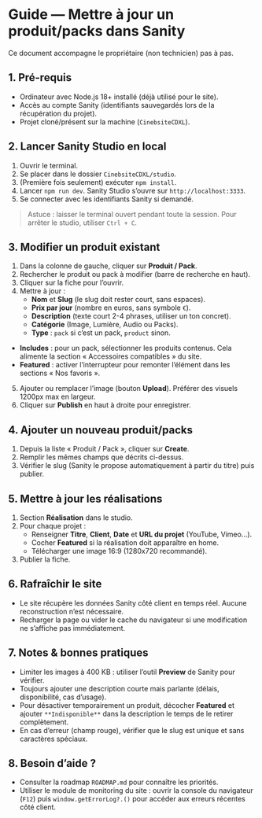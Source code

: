 # Guide — Mettre à jour un produit/packs dans Sanity

Ce document accompagne le propriétaire (non technicien) pas à pas.

## 1. Pré-requis
- Ordinateur avec Node.js 18+ installé (déjà utilisé pour le site).
- Accès au compte Sanity (identifiants sauvegardés lors de la récupération du projet).
- Projet cloné/présent sur la machine (`CinebsiteCDXL`).

## 2. Lancer Sanity Studio en local
1. Ouvrir le terminal.
2. Se placer dans le dossier `CinebsiteCDXL/studio`.
3. (Première fois seulement) exécuter `npm install`.
4. Lancer `npm run dev`. Sanity Studio s’ouvre sur `http://localhost:3333`.
5. Se connecter avec les identifiants Sanity si demandé.

> Astuce : laisser le terminal ouvert pendant toute la session. Pour arrêter le studio, utiliser `Ctrl + C`.

## 3. Modifier un produit existant
1. Dans la colonne de gauche, cliquer sur **Produit / Pack**.
2. Rechercher le produit ou pack à modifier (barre de recherche en haut).
3. Cliquer sur la fiche pour l’ouvrir.
4. Mettre à jour :
   - **Nom** et **Slug** (le slug doit rester court, sans espaces).
   - **Prix par jour** (nombre en euros, sans symbole `€`).
   - **Description** (texte court 2-4 phrases, utiliser un ton concret).
   - **Catégorie** (Image, Lumière, Audio ou Packs).
   - **Type** : `pack` si c’est un pack, `product` sinon.
 - **Includes** : pour un pack, sélectionner les produits contenus. Cela alimente la section « Accessoires compatibles » du site.
  - **Featured** : activer l’interrupteur pour remonter l’élément dans les sections « Nos favoris ».
5. Ajouter ou remplacer l’image (bouton **Upload**). Préférer des visuels 1200px max en largeur.
6. Cliquer sur **Publish** en haut à droite pour enregistrer.

## 4. Ajouter un nouveau produit/packs
1. Depuis la liste « Produit / Pack », cliquer sur **Create**.
2. Remplir les mêmes champs que décrits ci-dessus.
3. Vérifier le slug (Sanity le propose automatiquement à partir du titre) puis publier.

## 5. Mettre à jour les réalisations
1. Section **Réalisation** dans le studio.
2. Pour chaque projet :
   - Renseigner **Titre**, **Client**, **Date** et **URL du projet** (YouTube, Vimeo…).
   - Cocher **Featured** si la réalisation doit apparaître en home.
   - Télécharger une image 16:9 (1280x720 recommandé).
3. Publier la fiche.

## 6. Rafraîchir le site
- Le site récupère les données Sanity côté client en temps réel. Aucune reconstruction n’est nécessaire.
- Recharger la page ou vider le cache du navigateur si une modification ne s’affiche pas immédiatement.

## 7. Notes & bonnes pratiques
- Limiter les images à 400 KB : utiliser l’outil **Preview** de Sanity pour vérifier.
- Toujours ajouter une description courte mais parlante (délais, disponibilité, cas d’usage).
- Pour désactiver temporairement un produit, décocher **Featured** et ajouter `**Indisponible**` dans la description le temps de le retirer complètement.
- En cas d’erreur (champ rouge), vérifier que le slug est unique et sans caractères spéciaux.

## 8. Besoin d’aide ?
- Consulter la roadmap `ROADMAP.md` pour connaître les priorités.
- Utiliser le module de monitoring du site : ouvrir la console du navigateur (`F12`) puis `window.getErrorLog?.()` pour accéder aux erreurs récentes côté client.
